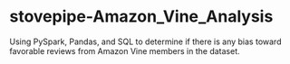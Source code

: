 # stovepipe-Amazon_Vine_Analysis
Using PySpark, Pandas, and SQL to determine if there is any bias toward favorable reviews from Amazon Vine members in the dataset.
